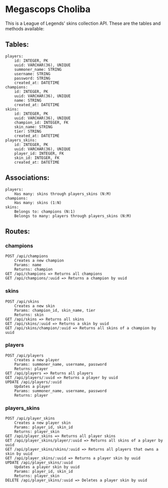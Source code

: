 # Megascops Choliba

This is a League of Legends' skins collection API. These are the tables and methods available:

## Tables:
    players:
        id: INTEGER, PK
        uuid: VARCHAR(36), UNIQUE
        summoner_name: STRING
        username: STRING
        password: STRING
        created_at: DATETIME
    champions:
        id: INTEGER, PK
        uuid: VARCHAR(36), UNIQUE
        name: STRING
        created_at: DATETIME
    skins:
        id: INTEGER, PK
        uuid: VARCHAR(36), UNIQUE
        champion_id: INTEGER, FK
        skin_name: STRING
        tier: STRING
        created_at: DATETIME
    players_skins:
        id: INTEGER, PK
        uuid: VARCHAR(36), UNIQUE
        player_id: INTEGER, FK
        skin_id: INTEGER, FK
        created_at: DATETIME

## Associations:
    players:
        Has many: skins through players_skins (N:M)
    champions:
        Has many: skins (1:N)
    skins:
        Belongs to: champions (N:1)
        Belongs to many: players through players_skins (N:M)

## Routes:
### champions
    POST /api/champions
        Creates a new champion
        Params: name
        Returns: champion
    GET /api/champions => Returns all champions
    GET /api/champions/:uuid => Returns a champion by uuid

### skins
    POST /api/skins
        Creates a new skin
        Params: champion_id, skin_name, tier
        Returns: skin
    GET /api/skins => Returns all skins
    GET /api/skins/:uuid => Returns a skin by uuid
    GET /api/skins/champion/:uuid => Returns all skins of a champion by uuid

### players
    POST /api/players
        Creates a new player
        Params: summoner_name, username, password
        Returns: player
    GET /api/players => Returns all players
    GET /api/players/:uuid => Returns a player by uuid
    UPDATE /api/players/:uuid
        Updates a player
        Params: summoner_name, username, password
        Returns: player

### players_skins
    POST /api/player_skins
        Creates a new player skin
        Params: player_id, skin_id
        Returns: player_skin
    GET /api/player_skins => Returns all player skins
    GET /api/player_skins/player/:uuid => Returns all skins of a player by uuid
    GET /api/player_skins/skins/:uuid => Returns all players that owns a skin by uuid
    GET /api/player_skins/:uuid => Returns a player skin by uuid
    UPDATE /api/player_skins/:uuid
        Updates a player skin by uuid
        Params: player_id, skin_id
        Returns: player_skin
    DELETE /api/player_skins/:uuid => Deletes a player skin by uuid
    
